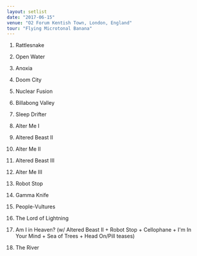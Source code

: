 ```yaml
---
layout: setlist
date: "2017-06-15"
venue: "O2 Forum Kentish Town, London, England"
tour: "Flying Microtonal Banana"
---
```



 1. Rattlesnake

 2. Open Water

 3. Anoxia

 4. Doom City

 5. Nuclear Fusion

 6. Billabong Valley

 7. Sleep Drifter

 8. Alter Me I

 9. Altered Beast II

10. Alter Me II

11. Altered Beast III

12. Alter Me III

13. Robot Stop

14. Gamma Knife

15. People-Vultures

16. The Lord of Lightning

17. Am I in Heaven?
    (w/ Altered Beast II + Robot Stop + Cellophane + I'm In Your Mind + Sea
    of Trees + Head On/Pill teases)

18. The River


